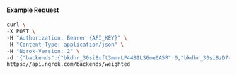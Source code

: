 <!-- Code generated for API Clients. DO NOT EDIT. -->

#### Example Request

```bash
curl \
-X POST \
-H "Authorization: Bearer {API_KEY}" \
-H "Content-Type: application/json" \
-H "Ngrok-Version: 2" \
-d '{"backends":{"bkdhr_30si8xft3mmrLP44BILS6me0A5R":0,"bkdhr_30si8zD749CVK8vmJbRHNPJudn8":1},"description":"acme weighted","metadata":"{\"environment\": \"staging\"}"}' \
https://api.ngrok.com/backends/weighted
```
